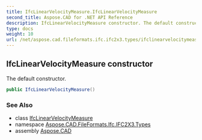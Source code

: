 ```yaml
---
title: IfcLinearVelocityMeasure.IfcLinearVelocityMeasure
second_title: Aspose.CAD for .NET API Reference
description: IfcLinearVelocityMeasure constructor. The default constructor
type: docs
weight: 10
url: /net/aspose.cad.fileformats.ifc.ifc2x3.types/ifclinearvelocitymeasure/ifclinearvelocitymeasure/
---
```

## IfcLinearVelocityMeasure constructor

The default constructor.

```csharp
public IfcLinearVelocityMeasure()
```

### See Also

* class [IfcLinearVelocityMeasure](../)
* namespace [Aspose.CAD.FileFormats.Ifc.IFC2X3.Types](../../ifclinearvelocitymeasure/)
* assembly [Aspose.CAD](../../../)


